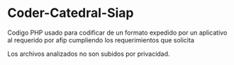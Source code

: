# Coder-Catedral-Siap
Codigo PHP usado para codificar de un formato expedido por un aplicativo al requerido por afip cumpliendo los requerimientos que solicita

Los archivos analizados no son subidos por privacidad.
